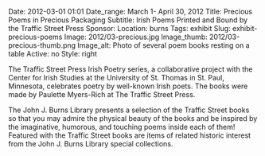 Date: 2012-03-01 01:01 
Date_range: March 1- April 30, 2012
Title: Precious Poems in Precious Packaging
Subtitle: Irish Poems Printed and Bound by the Traffic Street Press 
Sponsor:
Location: burns
Tags: exhibit
Slug: exhibit-precious-poems
Image: 2012/03-precious.jpg
Image_thumb: 2012/03-precious-thumb.png
Image_alt: Photo of several poem books resting on a table
Active: no
Style: right

The Traffic Street Press Irish Poetry series, a collaborative project with the Center for Irish Studies at the University of St. Thomas in St. Paul, Minnesota, celebrates poetry by well-known Irish poets. The books were made by Paulette Myers-Rich at The Traffic Street Press.

The John J. Burns Library presents a selection of the Traffic Street books so that you may admire the physical beauty of the books and be inspired by the imaginative, humorous, and touching poems inside each of them!  Featured with the Traffic Street books are items of related historic interest from the John J. Burns Library special collections.

